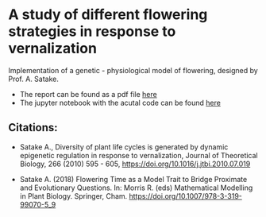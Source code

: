 # A study of different flowering strategies in response to vernalization
Implementation of a genetic - physiological model of flowering, designed by Prof. A. Satake.

- The report can be found as a pdf file [here](Report.pdf)
- The jupyter notebook with the acutal code can be found [here](Model.ipynb)

## Citations:
- Satake A., Diversity of plant life cycles is generated by dynamic epigenetic regulation in response to vernalization, Journal of Theoretical Biology, 266 (2010) 595 - 605, https://doi.org/10.1016/j.jtbi.2010.07.019
 
- Satake A. (2018) Flowering Time as a Model Trait to Bridge Proximate and Evolutionary Questions. In: Morris R. (eds) Mathematical Modelling in Plant Biology. Springer, Cham. https://doi.org/10.1007/978-3-319-99070-5_9
